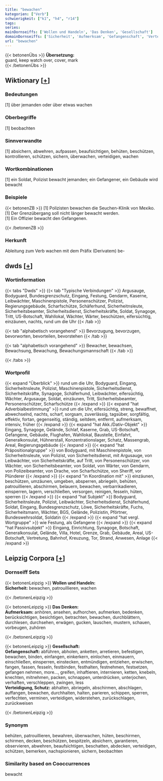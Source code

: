 ```yaml
---
title: "bewachen"
kategorien: ["Verb"]
schwierigkeit: ["k1", "h4", "r14"]
tags:
series:
mainDornseiffs: ['Wollen und Handeln', 'Das Denken', 'Gesellschaft']
domainDornseiffs: ['Sicherheit', 'Aufmerksam', 'Gefangenschaft', 'Verteidigung, Schutz']
url: "bewachen"
---
```


{{< betonenÜbs >}}
**Übersetzung:**  
guard, keep watch over, cover, mark  
{{< /betonenÜbs >}}

## Wiktionary [[+](https://de.wiktionary.org/wiki/bewachen)]

### Bedeutungen
[1] über jemanden oder über etwas wachen  

### Oberbegriffe
[1] beobachten  

### Sinnverwandte
[1] absichern, abwehren, aufpassen, beaufsichtigen, behüten, beschützen, kontrollieren, schützen, sichern, überwachen, verteidigen, wachen  

### Wortkombinationen
[1] ein Soldat, Polizist bewacht jemanden; ein Gefangener, ein Gebäude wird bewacht  

### Beispiele
{{< betonenZB >}}
[1] Polizisten bewachen die Seuchen-Klinik von Mexiko.  
[1] Der Grenzübergang soll nicht länger bewacht werden.  
[1] Ein Offizier bewacht den Gefangenen.  

{{< /betonenZB >}}
### Herkunft
Ableitung zum Verb wachen mit dem Präfix (Derivatem) be-  



## dwds [[+](https://www.dwds.de/wb/bewachen)]

### Wortinformation
{{< tabs "Dwds" >}}
{{< tab "Typische Verbindungen" >}}
Argusauge, Bodyguard, Bundesgrenzschutz, Eingang, Festung, Gendarm, Kaserne, Leibwächter, Maschinenpistole, Personenschützer, Polizist, Regierungsgebäude, Scharfschütze, Schäferhund, Sicherheitnsleute, Sicherheitsbeamter, Sicherheitsdienst, Sicherheitskräfte, Soldat, Synagoge, Tritt, US-Botschaft, Wahllokal, Wächter, Wärter, beschützen, eifersüchtig, einzäunen, nachts, rund um die Uhr
{{< /tab >}}

{{< tab "alphabetisch vorangehend" >}}
Bevorzugung, bevorzugen, bevorworten, bevorteilen, bevorstehen
{{< /tab >}}

{{< tab "alphabetisch vorangehend" >}}
Bewacher, bewachsen, Bewachsung, Bewachung, Bewachungsmannschaft
{{< /tab >}}

{{< /tabs >}}

### Wortprofil
{{< expand "Überblick" >}} rund um die Uhr, Bodyguard, Eingang, Sicherheitnsleute, Polizist, Maschinenpistole, Sicherheitsdienst, Sicherheitskräfte, Synagoge, Schäferhund, Leibwächter, eifersüchtig, Wächter, Argusauge, Soldat, einzäunen, Tritt, Sicherheitsbeamter, Personenschützer, Scharfschütze {{< /expand >}}
{{< expand "hat Adverbialbestimmung" >}} rund um die Uhr, eifersüchtig, streng, bewaffnet, abwechselnd, nachts, scharf, sorgsam, zuverlässig, tagsüber, sorgfältig, effektiv, fortan, gegenseitig, ständig, seitdem, entfernt, aufmerksam, intensiv, früher {{< /expand >}}
{{< expand "hat Akk./Dativ-Objekt" >}} Eingang, Synagoge, Gelände, Schlaf, Kaserne, Grab, US-Botschaft, Gefangene, Gebäude, Flughafen, Wahllokal, Baustelle, Einfahrt, Generalkonsulat, Hühnerstall, Konzentrationslager, Schatz, Massengrab, Areal, Regierungsgebäude {{< /expand >}}
{{< expand "hat Präpositionalgruppe" >}} von Bodyguard, mit Maschinenpistole, von Sicherheitnsleute, von Polizist, von Sicherheitsdienst, mit Argusauge, von Leibwächter, von Sicherheitskräfte, auf Tritt, von Personenschützer, von Wächter, von Sicherheitsbeamter, von Soldat, von Wärter, von Gendarm, von Polizeibeamter, von Drache, von Scharfschütze, von Sheriff, vor Plünderer {{< /expand >}}
{{< expand "in Koordination mit" >}} einzäunen, beschützen, umzäunen, umgeben, absperren, abriegeln, behüten, patrouillieren, abschirmen, belauern, bewachen, verbarrikadieren, einsperren, lagern, verschließen, versorgen, reinigen, fesseln, hüten, sperren {{< /expand >}}
{{< expand "hat Subjekt" >}} Bodyguard, Sicherheitnsleute, Polizist, Leibwächter, Sicherheitsdienst, Schäferhund, Soldat, Eingang, Bundesgrenzschutz, Löwe, Sicherheitskräfte, Fuchs, Sicherheitsmann, Wächter, BGS, Gelände, Polizistin, Pförtner, Bundeswehrsoldat, Soldatin {{< /expand >}}
{{< expand "hat vergl. Wortgruppe" >}} wie Festung, als Gefangene {{< /expand >}}
{{< expand "hat Passivsubjekt" >}} Eingang, Einrichtung, Synagoge, Botschaft, Generalkonsulat, Gelände, Villa, Hotel, Grenze, Grab, Gebäude, Areal, US-Botschaft, Vertretung, Bahnhof, Kreuzung, Tor, Strand, Anwesen, Anlage {{< /expand >}}

## Leipzig Corpora [[+](https://corpora.uni-leipzig.de/en/res?word=bewachen&corpusId=deu_newscrawl-public_2018)]

### Dornseiff Sets
{{< betonenLeipzig >}}
**Wollen und Handeln:**  
**Sicherheit:** bewachen, patrouillieren, wachen  

{{< /betonenLeipzig >}}


{{< betonenLeipzig >}}
**Das Denken:**  
**Aufmerksam:** anhören, ansehen, aufhorchen, aufmerken, bedenken, berücksichtigen, besichtigen, betrachten, bewachen, durchblättern, durchlesen, durchsehen, erwägen, gucken, lauschen, mustern, schauen, vorbeugen, zuhören  

{{< /betonenLeipzig >}}


{{< betonenLeipzig >}}
**Gesellschaft:**  
**Gefangenschaft:** abführen, abholen, anketten, arretieren, befestigen, bewachen, binden, einfangen, einkerkern, einlochen, einmauern, einschließen, einsperren, einstecken, entmündigen, entziehen, erwischen, fangen, fassen, fesseln, festbinden, festhalten, festnehmen, festsetzen, gefangen nehmen, more..., greifen, inhaftieren, internieren, ketten, knebeln, knechten, mitnehmen, packen, schnappen, unterdrücken, unterjochen, verhaften, verschleppen, zwingen, less  
**Verteidigung, Schutz:** abhalten, abriegeln, abschirmen, abschlagen, auffangen, bewachen, durchhalten, halten, parieren, schippen, sperren, verfechten, verminen, verteidigen, widerstehen, zurückschlagen, zurückweisen  

{{< /betonenLeipzig >}}

### Synonym
behüten, patrouillieren, bewahren, überwachen, hüten, beschirmen, schirmen, decken, beschützen, bespitzeln, absichern, garantieren, observieren, abwehren, beaufsichtigen, beschatten, abdecken, verteidigen, schützen, bemerken, nachspionieren, sichern, beobachten


### Similarity based on Cooccurrences
bewacht

